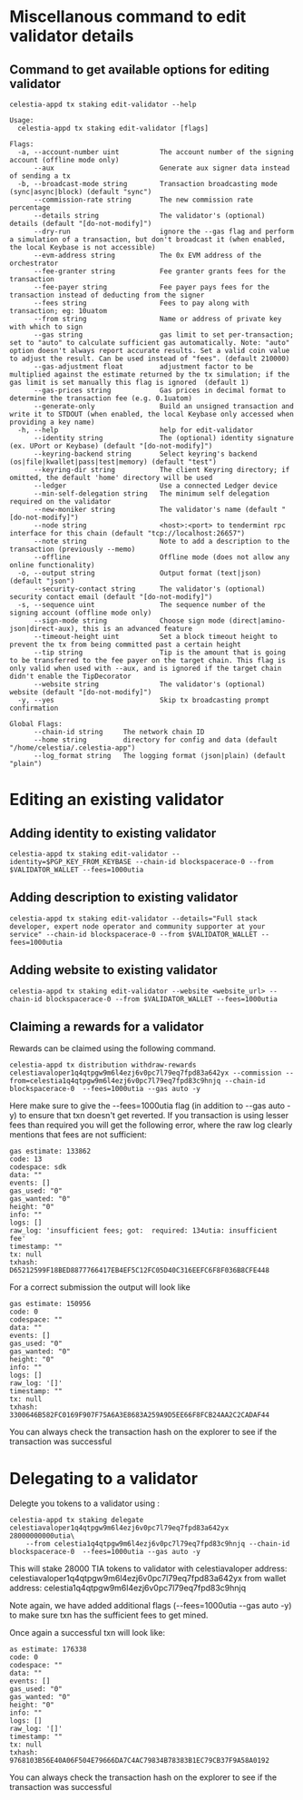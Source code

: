 
# Miscellanous command to edit validator details

## Command to get available options for editing validator

```
celestia-appd tx staking edit-validator --help
```

```
Usage:
  celestia-appd tx staking edit-validator [flags]

Flags:
  -a, --account-number uint          The account number of the signing account (offline mode only)
      --aux                          Generate aux signer data instead of sending a tx
  -b, --broadcast-mode string        Transaction broadcasting mode (sync|async|block) (default "sync")
      --commission-rate string       The new commission rate percentage
      --details string               The validator's (optional) details (default "[do-not-modify]")
      --dry-run                      ignore the --gas flag and perform a simulation of a transaction, but don't broadcast it (when enabled, the local Keybase is not accessible)
      --evm-address string           The 0x EVM address of the orchestrator
      --fee-granter string           Fee granter grants fees for the transaction
      --fee-payer string             Fee payer pays fees for the transaction instead of deducting from the signer
      --fees string                  Fees to pay along with transaction; eg: 10uatom
      --from string                  Name or address of private key with which to sign
      --gas string                   gas limit to set per-transaction; set to "auto" to calculate sufficient gas automatically. Note: "auto" option doesn't always report accurate results. Set a valid coin value to adjust the result. Can be used instead of "fees". (default 210000)
      --gas-adjustment float         adjustment factor to be multiplied against the estimate returned by the tx simulation; if the gas limit is set manually this flag is ignored  (default 1)
      --gas-prices string            Gas prices in decimal format to determine the transaction fee (e.g. 0.1uatom)
      --generate-only                Build an unsigned transaction and write it to STDOUT (when enabled, the local Keybase only accessed when providing a key name)
  -h, --help                         help for edit-validator
      --identity string              The (optional) identity signature (ex. UPort or Keybase) (default "[do-not-modify]")
      --keyring-backend string       Select keyring's backend (os|file|kwallet|pass|test|memory) (default "test")
      --keyring-dir string           The client Keyring directory; if omitted, the default 'home' directory will be used
      --ledger                       Use a connected Ledger device
      --min-self-delegation string   The minimum self delegation required on the validator
      --new-moniker string           The validator's name (default "[do-not-modify]")
      --node string                  <host>:<port> to tendermint rpc interface for this chain (default "tcp://localhost:26657")
      --note string                  Note to add a description to the transaction (previously --memo)
      --offline                      Offline mode (does not allow any online functionality)
  -o, --output string                Output format (text|json) (default "json")
      --security-contact string      The validator's (optional) security contact email (default "[do-not-modify]")
  -s, --sequence uint                The sequence number of the signing account (offline mode only)
      --sign-mode string             Choose sign mode (direct|amino-json|direct-aux), this is an advanced feature
      --timeout-height uint          Set a block timeout height to prevent the tx from being committed past a certain height
      --tip string                   Tip is the amount that is going to be transferred to the fee payer on the target chain. This flag is only valid when used with --aux, and is ignored if the target chain didn't enable the TipDecorator
      --website string               The validator's (optional) website (default "[do-not-modify]")
  -y, --yes                          Skip tx broadcasting prompt confirmation

Global Flags:
      --chain-id string     The network chain ID
      --home string         directory for config and data (default "/home/celestia/.celestia-app")
      --log_format string   The logging format (json|plain) (default "plain")

```
# Editing an existing validator

## Adding identity to existing validator

```
celestia-appd tx staking edit-validator --identity=$PGP_KEY_FROM_KEYBASE --chain-id blockspacerace-0 --from $VALIDATOR_WALLET --fees=1000utia
```

## Adding description to existing validator

```
celestia-appd tx staking edit-validator --details="Full stack developer, expert node operator and community supporter at your service" --chain-id blockspacerace-0 --from $VALIDATOR_WALLET --fees=1000utia
```

## Adding website to existing validator

```
celestia-appd tx staking edit-validator --website <website_url> --chain-id blockspacerace-0 --from $VALIDATOR_WALLET --fees=1000utia
```

## Claiming a rewards for a validator

Rewards can be claimed using the following command. 

```
celestia-appd tx distribution withdraw-rewards celestiavaloper1q4qtpgw9m6l4ezj6v0pc7l79eq7fpd83a642yx --commission --from=celestia1q4qtpgw9m6l4ezj6v0pc7l79eq7fpd83c9hnjq --chain-id blockspacerace-0  --fees=1000utia --gas auto -y
```

Here make sure to give the --fees=1000utia flag (in addition to --gas auto -y) to ensure that txn doesn't get reverted. If you transaction is using lesser fees than required you will get the following error, where the raw log clearly mentions that fees are not sufficient:

```
gas estimate: 133862
code: 13
codespace: sdk
data: ""
events: []
gas_used: "0"
gas_wanted: "0"
height: "0"
info: ""
logs: []
raw_log: 'insufficient fees; got:  required: 134utia: insufficient fee'
timestamp: ""
tx: null
txhash: D65212599F18BED8877766417EB4EF5C12FC05D40C316EEFC6F8F036B8CFE448
```

For a correct submission the output will look like
```
gas estimate: 150956
code: 0
codespace: ""
data: ""
events: []
gas_used: "0"
gas_wanted: "0"
height: "0"
info: ""
logs: []
raw_log: '[]'
timestamp: ""
tx: null
txhash: 3300646B582FC0169F907F75A6A3E8683A259A9D5EE66F8FCB24AA2C2CADAF44
```

You can always check the transaction hash on the explorer to see if the transaction was successful
 
 # Delegating to a validator

Delegte you tokens to a validator using : 

```
celestia-appd tx staking delegate celestiavaloper1q4qtpgw9m6l4ezj6v0pc7l79eq7fpd83a642yx 28000000000utia\
    --from celestia1q4qtpgw9m6l4ezj6v0pc7l79eq7fpd83c9hnjq --chain-id blockspacerace-0  --fees=1000utia --gas auto -y
```

This will stake 28000 TIA tokens to validator with celestiavaloper address: celestiavaloper1q4qtpgw9m6l4ezj6v0pc7l79eq7fpd83a642yx from wallet address: celestia1q4qtpgw9m6l4ezj6v0pc7l79eq7fpd83c9hnjq

Note again, we have added additional flags (--fees=1000utia --gas auto -y) to make sure txn has the sufficient fees to get mined.

Once again a successful txn will look like:

```
as estimate: 176338
code: 0
codespace: ""
data: ""
events: []
gas_used: "0"
gas_wanted: "0"
height: "0"
info: ""
logs: []
raw_log: '[]'
timestamp: ""
tx: null
txhash: 9768103B56E40A06F504E79666DA7C4AC79834B78383B1EC79CB37F9A58A0192
```

You can always check the transaction hash on the explorer to see if the transaction was successful